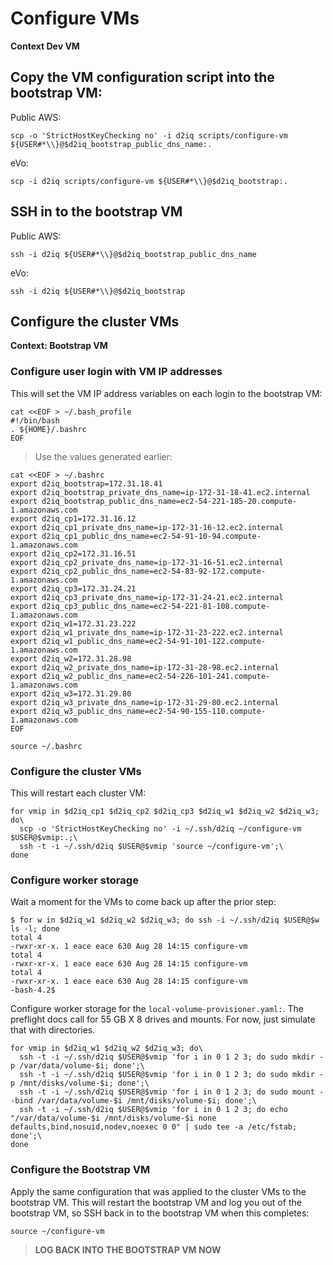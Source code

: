 # Configure VMs

**Context Dev VM**

## Copy the VM configuration script into the bootstrap VM:

Public AWS:
```
scp -o 'StrictHostKeyChecking no' -i d2iq scripts/configure-vm ${USER#*\\}@$d2iq_bootstrap_public_dns_name:.
```

eVo:
```
scp -i d2iq scripts/configure-vm ${USER#*\\}@$d2iq_bootstrap:.
```

## SSH in to the bootstrap VM


Public AWS:
```
ssh -i d2iq ${USER#*\\}@$d2iq_bootstrap_public_dns_name
```

eVo:
```
ssh -i d2iq ${USER#*\\}@$d2iq_bootstrap
```

## Configure the cluster VMs

**Context: Bootstrap VM**

### Configure user login with VM IP addresses

This will set the VM IP address variables on each login to the bootstrap VM:
```
cat <<EOF > ~/.bash_profile
#!/bin/bash
. ${HOME}/.bashrc
EOF
```

> Use the values generated earlier:
```
cat <<EOF > ~/.bashrc
export d2iq_bootstrap=172.31.18.41
export d2iq_bootstrap_private_dns_name=ip-172-31-18-41.ec2.internal
export d2iq_bootstrap_public_dns_name=ec2-54-221-185-20.compute-1.amazonaws.com
export d2iq_cp1=172.31.16.12
export d2iq_cp1_private_dns_name=ip-172-31-16-12.ec2.internal
export d2iq_cp1_public_dns_name=ec2-54-91-10-94.compute-1.amazonaws.com
export d2iq_cp2=172.31.16.51
export d2iq_cp2_private_dns_name=ip-172-31-16-51.ec2.internal
export d2iq_cp2_public_dns_name=ec2-54-83-92-172.compute-1.amazonaws.com
export d2iq_cp3=172.31.24.21
export d2iq_cp3_private_dns_name=ip-172-31-24-21.ec2.internal
export d2iq_cp3_public_dns_name=ec2-54-221-81-108.compute-1.amazonaws.com
export d2iq_w1=172.31.23.222
export d2iq_w1_private_dns_name=ip-172-31-23-222.ec2.internal
export d2iq_w1_public_dns_name=ec2-54-91-101-122.compute-1.amazonaws.com
export d2iq_w2=172.31.28.98
export d2iq_w2_private_dns_name=ip-172-31-28-98.ec2.internal
export d2iq_w2_public_dns_name=ec2-54-226-101-241.compute-1.amazonaws.com
export d2iq_w3=172.31.29.80
export d2iq_w3_private_dns_name=ip-172-31-29-80.ec2.internal
export d2iq_w3_public_dns_name=ec2-54-90-155-110.compute-1.amazonaws.com
EOF

source ~/.bashrc
```

### Configure the cluster VMs
This will restart each cluster VM:

```
for vmip in $d2iq_cp1 $d2iq_cp2 $d2iq_cp3 $d2iq_w1 $d2iq_w2 $d2iq_w3; do\
  scp -o 'StrictHostKeyChecking no' -i ~/.ssh/d2iq ~/configure-vm $USER@$vmip:.;\
  ssh -t -i ~/.ssh/d2iq $USER@$vmip 'source ~/configure-vm';\
done
```
### Configure worker storage

Wait a moment for the VMs to come back up after the prior step:

```
$ for w in $d2iq_w1 $d2iq_w2 $d2iq_w3; do ssh -i ~/.ssh/d2iq $USER@$w ls -l; done
total 4
-rwxr-xr-x. 1 eace eace 630 Aug 28 14:15 configure-vm
total 4
-rwxr-xr-x. 1 eace eace 630 Aug 28 14:15 configure-vm
total 4
-rwxr-xr-x. 1 eace eace 630 Aug 28 14:15 configure-vm
-bash-4.2$ 
```

Configure worker storage for the `local-volume-provisioner.yaml:`. The preflight docs call for 55 GB X 8 drives and mounts. For now, just simulate that with directories.

```
for vmip in $d2iq_w1 $d2iq_w2 $d2iq_w3; do\
  ssh -t -i ~/.ssh/d2iq $USER@$vmip 'for i in 0 1 2 3; do sudo mkdir -p /var/data/volume-$i; done';\
  ssh -t -i ~/.ssh/d2iq $USER@$vmip 'for i in 0 1 2 3; do sudo mkdir -p /mnt/disks/volume-$i; done';\
  ssh -t -i ~/.ssh/d2iq $USER@$vmip 'for i in 0 1 2 3; do sudo mount --bind /var/data/volume-$i /mnt/disks/volume-$i; done';\
  ssh -t -i ~/.ssh/d2iq $USER@$vmip 'for i in 0 1 2 3; do echo "/var/data/volume-$i /mnt/disks/volume-$i none defaults,bind,nosuid,nodev,noexec 0 0" | sudo tee -a /etc/fstab; done';\
done
```

### Configure the Bootstrap VM

Apply the same configuration that was applied to the cluster VMs to the bootstrap VM. This will restart the bootstrap VM and log you out of the bootstrap VM, so SSH back in to the bootstrap VM when this completes:
```
source ~/configure-vm
```

> **LOG BACK INTO THE BOOTSTRAP VM NOW**

